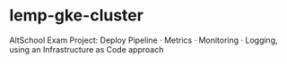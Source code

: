 # lemp-gke-cluster
AltSchool Exam Project: Deploy Pipeline · Metrics · Monitoring · Logging, using an Infrastructure as Code approach
